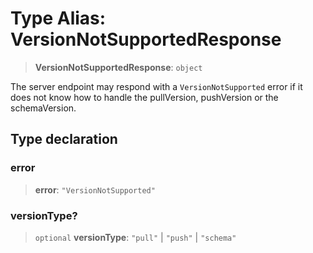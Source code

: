 # Type Alias: VersionNotSupportedResponse

> **VersionNotSupportedResponse**: `object`

The server endpoint may respond with a `VersionNotSupported` error if it does
not know how to handle the pullVersion, pushVersion or the
schemaVersion.

## Type declaration

### error

> **error**: `"VersionNotSupported"`

### versionType?

> `optional` **versionType**: `"pull"` \| `"push"` \| `"schema"`
